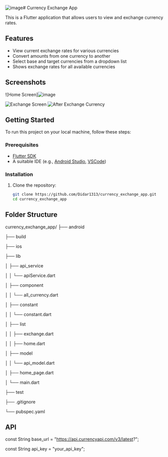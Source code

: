 ![image](https://github.com/Didar1313/currency_exchange_app/assets/73778140/95836a9f-7a24-4a43-82d9-2c725c138678)# Currency Exchange App

This is a Flutter application that allows users to view and exchange currency rates.

## Features

- View current exchange rates for various currencies
- Convert amounts from one currency to another
- Select base and target currencies from a dropdown list
- Shows exchange rates for all available currencies

## Screenshots

![Home Screen]![image](https://github.com/Didar1313/currency_exchange_app/assets/73778140/f77f727a-9e42-4817-993c-3a33c4a9b4c8)

![Exchange Screen](
<img width="245" alt="Screenshot 2024-05-21 at 9 42 21 PM" src="https://github.com/Didar1313/currency_exchange_app/assets/73778140/b6f5e33b-c5df-441c-ae8d-dd2d16a91822">
)
![After Exchange Currency](![image](https://github.com/Didar1313/currency_exchange_app/assets/73778140/f508f5a5-a054-4d41-bc45-45776931fcfc)
)

## Getting Started

To run this project on your local machine, follow these steps:

### Prerequisites

- [Flutter SDK](https://flutter.dev/docs/get-started/install)
- A suitable IDE (e.g., [Android Studio](https://developer.android.com/studio), [VSCode](https://code.visualstudio.com/))

### Installation

1. Clone the repository:
   ```bash
   git clone https://github.com/Didar1313/currency_exchange_app.git
   cd currency_exchange_app
   
## Folder Structure

currency_exchange_app/
├── android

├── build

├── ios

├── lib

│   ├── api_service

│   │   └── apiService.dart

│   ├── component

│   │   └── all_currency.dart

│   ├── constant

│   │   └── constant.dart

│   ├── list

│   │   ├── exchange.dart

│   │   ├── home.dart

│   ├── model

│   │   └── api_model.dart

│   ├── home_page.dart

│   └── main.dart

├── test

├── .gitignore

└── pubspec.yaml


## API

const String base_url = "https://api.currencyapi.com/v3/latest?";

const String api_key = "your_api_key";

